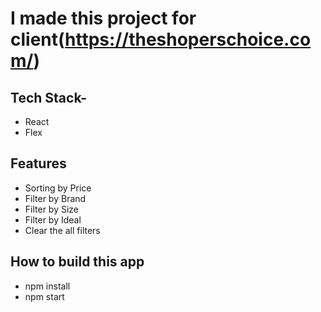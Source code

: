 # I made this project for client(https://theshoperschoice.com/)

## Tech Stack-
 * React
 * Flex

## Features
 * Sorting by Price
 * Filter by Brand
 * Filter by Size
 * Filter by Ideal
 * Clear the all filters 

## How to build this app
 * npm install
 * npm start



